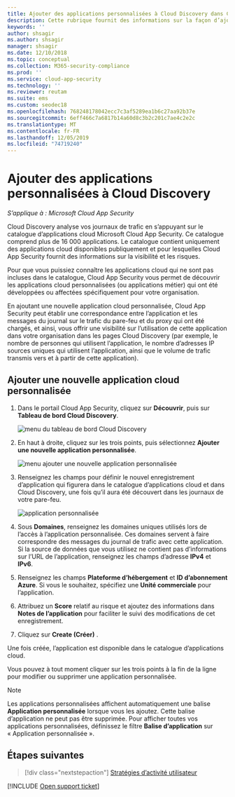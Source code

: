 ```yaml
---
title: Ajouter des applications personnalisées à Cloud Discovery dans Cloud App Security
description: Cette rubrique fournit des informations sur la façon d’ajouter des applications personnalisées à Cloud Discovery dans Cloud App Security pour surveiller le Shadow IT.
keywords: ''
author: shsagir
ms.author: shsagir
manager: shsagir
ms.date: 12/10/2018
ms.topic: conceptual
ms.collection: M365-security-compliance
ms.prod: ''
ms.service: cloud-app-security
ms.technology: ''
ms.reviewer: reutam
ms.suite: ems
ms.custom: seodec18
ms.openlocfilehash: 768248178042ecc7c3af5289ea1b6c27aa92b37e
ms.sourcegitcommit: 6eff466c7a6817b14a60d8c3b2c201c7ae4c2e2c
ms.translationtype: MT
ms.contentlocale: fr-FR
ms.lasthandoff: 12/05/2019
ms.locfileid: "74719240"
---
```

# <a name="add-custom-apps-to-cloud-discovery"></a>Ajouter des applications personnalisées à Cloud Discovery

*S’applique à : Microsoft Cloud App Security*

Cloud Discovery analyse vos journaux de trafic en s’appuyant sur le catalogue d’applications cloud Microsoft Cloud App Security. Ce catalogue comprend plus de 16 000 applications. Le catalogue contient uniquement des applications cloud disponibles publiquement et pour lesquelles Cloud App Security fournit des informations sur la visibilité et les risques.

Pour que vous puissiez connaître les applications cloud qui ne sont pas incluses dans le catalogue, Cloud App Security vous permet de découvrir les applications cloud personnalisées (ou applications métier) qui ont été développées ou affectées spécifiquement pour votre organisation.

En ajoutant une nouvelle application cloud personnalisée, Cloud App Security peut établir une correspondance entre l’application et les messages du journal sur le trafic du pare-feu et du proxy qui ont été chargés, et ainsi, vous offrir une visibilité sur l’utilisation de cette application dans votre organisation dans les pages Cloud Discovery (par exemple, le nombre de personnes qui utilisent l’application, le nombre d’adresses IP sources uniques qui utilisent l’application, ainsi que le volume de trafic transmis vers et à partir de cette application).

## <a name="add-a-new-custom-cloud-app"></a>Ajouter une nouvelle application cloud personnalisée

1. Dans le portail Cloud App Security, cliquez sur **Découvrir**, puis sur **Tableau de bord Cloud Discovery**.

    ![menu du tableau de bord Cloud Discovery](media/cloud-discovery-dashboard-menu.png)

2. En haut à droite, cliquez sur les trois points, puis sélectionnez **Ajouter une nouvelle application personnalisée**.

    ![menu ajouter une nouvelle application personnalisée](media/add-custom-app-menu.png)

3. Renseignez les champs pour définir le nouvel enregistrement d’application qui figurera dans le catalogue d’applications cloud et dans Cloud Discovery, une fois qu’il aura été découvert dans les journaux de votre pare-feu.

    ![application personnalisée](media/add-custom-app.png)

4. Sous **Domaines**, renseignez les domaines uniques utilisés lors de l’accès à l’application personnalisée. Ces domaines servent à faire correspondre des messages du journal de trafic avec cette application. Si la source de données que vous utilisez ne contient pas d’informations sur l’URL de l’application, renseignez les champs d’adresse **IPv4** et **IPv6**.
5. Renseignez les champs **Plateforme d’hébergement** et **ID d’abonnement Azure**. Si vous le souhaitez, spécifiez une **Unité commerciale** pour l’application.
6. Attribuez un **Score** relatif au risque et ajoutez des informations dans **Notes de l’application** pour faciliter le suivi des modifications de cet enregistrement.
7. Cliquez sur **Create (Créer)** .

Une fois créée, l’application est disponible dans le catalogue d’applications cloud.

Vous pouvez à tout moment cliquer sur les trois points à la fin de la ligne pour modifier ou supprimer une application personnalisée.

>[!NOTE]
> Les applications personnalisées affichent automatiquement une balise **Application personnalisée** lorsque vous les ajoutez. Cette balise d’application ne peut pas être supprimée.
Pour afficher toutes vos applications personnalisées, définissez le filtre **Balise d’application** sur « Application personnalisée ».
<!-- - By default, custom apps have a risk score of 10, but you can use the **Override app score** action to change it at any time.-->

## <a name="next-steps"></a>Étapes suivantes

> [!div class="nextstepaction"]
> [Stratégies d’activité utilisateur](user-activity-policies.md)

[!INCLUDE [Open support ticket](includes/support.md)]

